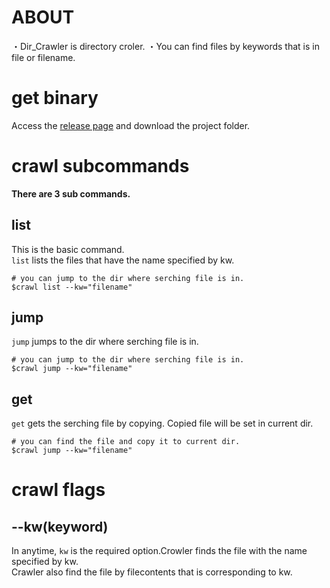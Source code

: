 # ABOUT
・Dir_Crawler is directory croler.
・You can find files by keywords that is in file or filename.

# get binary
Access the [release page](https://github.com/mox692/ChromeExtention_SettingTimer/releases) and download the project folder. 

# crawl subcommands
**There are 3 sub commands.**
## list
This is the basic command.  
`list` lists the files that have the name specified by kw.  
```
# you can jump to the dir where serching file is in.
$crawl list --kw="filename"
```

## jump
`jump` jumps to the dir where serching file is in.  
```
# you can jump to the dir where serching file is in.
$crawl jump --kw="filename"
```

## get
`get` gets the serching file by copying. Copied file will be set in current dir.
```
# you can find the file and copy it to current dir. 
$crawl jump --kw="filename"
```
# crawl flags

## --kw(keyword)
In anytime, `kw` is the required option.Crowler finds the file with the name specified by kw.  
Crawler also find the file by filecontents that is corresponding to kw.
